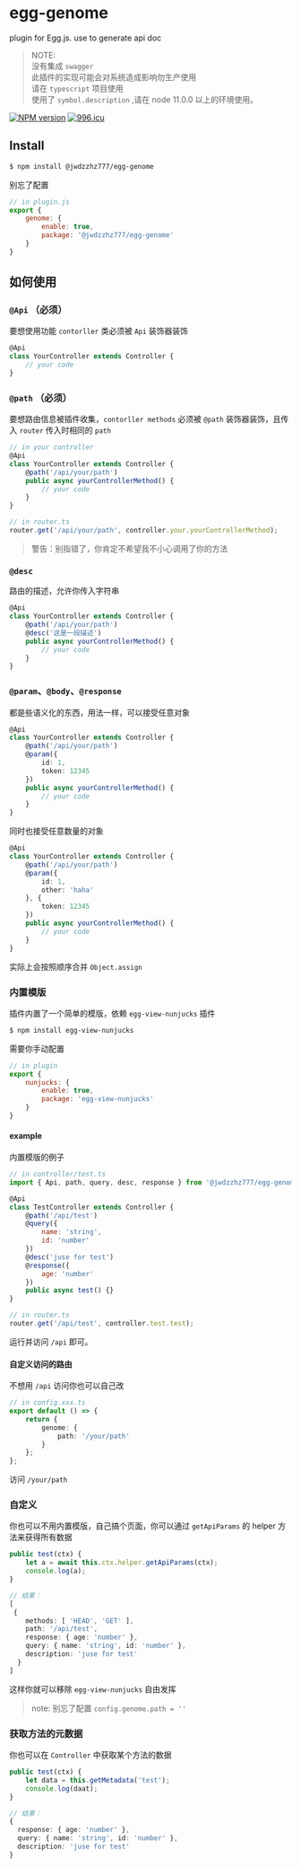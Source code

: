 # egg-genome

plugin for Egg.js. use to generate api doc

> NOTE: <br>
> 没有集成 `swagger` <br>
> 此插件的实现可能会对系统造成影响勿生产使用 <br>
> 请在 `typescript` 项目使用 <br>
> 使用了 `symbol.description` ,请在 node 11.0.0 以上的环境使用。

[![NPM version][npm-image]][npm-url]
[![996.icu][icu-image]][icu-url]

[npm-image]: https://img.shields.io/npm/v/@jwdzzhz777/egg-genome?style=flat-square
[npm-url]: https://www.npmjs.com/package/@jwdzzhz777/egg-genome
[icu-image]: https://img.shields.io/badge/link-996.icu-red.svg
[icu-url]: https://996.icu

## Install

```bash
$ npm install @jwdzzhz777/egg-genome
```

别忘了配置

```js
// in plugin.js
export {
    genome: {
        enable: true,
        package: '@jwdzzhz777/egg-genome'
    }
}
```

## 如何使用

### `@Api` （必须）

要想使用功能 `contorller` 类必须被 `Api` 装饰器装饰

```ts
@Api
class YourController extends Controller {
    // your code
}
```

### `@path` （必须）

要想路由信息被插件收集，`contorller methods` 必须被 `@path` 装饰器装饰，且传入 `router` 传入时相同的 `path`

```ts
// in your controller
@Api
class YourController extends Controller {
    @path('/api/your/path')
    public async yourControllerMethod() {
        // your code
    }
}

// in router.ts
router.get('/api/your/path', controller.your.yourControllerMethod);
```

> 警告：别指错了，你肯定不希望我不小心调用了你的方法

### `@desc`

路由的描述，允许你传入字符串

```ts
@Api
class YourController extends Controller {
    @path('/api/your/path')
    @desc('这是一段描述')
    public async yourControllerMethod() {
        // your code
    }
}
```

### `@param`、`@body`、`@response`

都是些语义化的东西，用法一样，可以接受任意对象

```ts
@Api
class YourController extends Controller {
    @path('/api/your/path')
    @param({
        id: 1,
        token: 12345
    })
    public async yourControllerMethod() {
        // your code
    }
}
```

同时也接受任意数量的对象

```ts
@Api
class YourController extends Controller {
    @path('/api/your/path')
    @param({
        id: 1,
        other: 'haha'
    }, {
        token: 12345
    })
    public async yourControllerMethod() {
        // your code
    }
}
```

实际上会按照顺序合并 `Object.assign`

### 内置模版

插件内置了一个简单的模版，依赖 `egg-view-nunjucks` 插件

```bash
$ npm install egg-view-nunjucks
```

需要你手动配置

```js
// in plugin
export {
    nunjucks: {
        enable: true,
        package: 'egg-view-nunjucks'
    }
}
```

#### example

内置模版的例子

```js
// in controller/test.ts
import { Api, path, query, desc, response } from '@jwdzzhz777/egg-genome';

@Api
class TestController extends Controller {
    @path('/api/test')
    @query({
        name: 'string',
        id: 'number'
    })
    @desc('juse for test')
    @response({
        age: 'number'
    })
    public async test() {}
}

// in router.ts
router.get('/api/test', controller.test.test);
```

运行并访问 `/api` 即可。

#### 自定义访问的路由

不想用 `/api` 访问你也可以自己改

```ts
// in config.xxx.ts
export default () => {
    return {
        genome: {
            path: '/your/path'
        }
    };
};
```

访问 `/your/path`

### 自定义

你也可以不用内置模版，自己搞个页面，你可以通过 `getApiParams` 的 helper 方法来获得所有数据

```ts
public test(ctx) {
    let a = await this.ctx.helper.getApiParams(ctx);
    console.log(a);
}

// 结果：
[
 {
    methods: [ 'HEAD', 'GET' ],
    path: '/api/test',
    response: { age: 'number' },
    query: { name: 'string', id: 'number' },
    description: 'juse for test'
  }
]
```

这样你就可以移除 `egg-view-nunjucks` 自由发挥

> note: 别忘了配置 `config.genome.path = ''`

### 获取方法的元数据

你也可以在 `Controller` 中获取某个方法的数据

```ts
public test(ctx) {
    let data = this.getMetadata('test');
    console.log(daat);
}

// 结果：
{
  response: { age: 'number' },
  query: { name: 'string', id: 'number' },
  description: 'juse for test'
}
```
